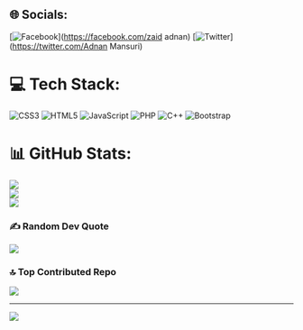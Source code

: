 
## 🌐 Socials:
[![Facebook](https://img.shields.io/badge/Facebook-%231877F2.svg?logo=Facebook&logoColor=white)](https://facebook.com/zaid adnan) [![Twitter](https://img.shields.io/badge/Twitter-%231DA1F2.svg?logo=Twitter&logoColor=white)](https://twitter.com/Adnan Mansuri) 

# 💻 Tech Stack:
![CSS3](https://img.shields.io/badge/css3-%231572B6.svg?style=plastic&logo=css3&logoColor=white) ![HTML5](https://img.shields.io/badge/html5-%23E34F26.svg?style=plastic&logo=html5&logoColor=white) ![JavaScript](https://img.shields.io/badge/javascript-%23323330.svg?style=plastic&logo=javascript&logoColor=%23F7DF1E) ![PHP](https://img.shields.io/badge/php-%23777BB4.svg?style=plastic&logo=php&logoColor=white) ![C++](https://img.shields.io/badge/c++-%2300599C.svg?style=plastic&logo=c%2B%2B&logoColor=white) ![Bootstrap](https://img.shields.io/badge/bootstrap-%238511FA.svg?style=plastic&logo=bootstrap&logoColor=white)
# 📊 GitHub Stats:
![](https://github-readme-stats.vercel.app/api?username=DevAdnan-code&theme=dark&hide_border=true&include_all_commits=false&count_private=true)<br/>
![](https://github-readme-streak-stats.herokuapp.com/?user=DevAdnan-code&theme=dark&hide_border=true)<br/>
![](https://github-readme-stats.vercel.app/api/top-langs/?username=DevAdnan-code&theme=dark&hide_border=true&include_all_commits=false&count_private=true&layout=compact)

### ✍️ Random Dev Quote
![](https://quotes-github-readme.vercel.app/api?type=vetical&theme=radical)

### 🔝 Top Contributed Repo
![](https://github-contributor-stats.vercel.app/api?username=DevAdnan-code&limit=5&theme=radical&combine_all_yearly_contributions=true)

---
[![](https://visitcount.itsvg.in/api?id=DevAdnan-code&icon=5&color=5)](https://visitcount.itsvg.in)

<!-- Proudly created with GPRM ( https://gprm.itsvg.in ) -->
